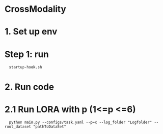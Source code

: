 # CrossModality
# 1. Set up env 
#   Step 1: run  
      startup-hook.sh

# 2. Run code
# 2.1 Run LORA with p (1<=p <=6)
      python main.py --configs/task.yaml --p=x --log_folder "Logfolder" --root_dataset "pathToDataSet"  
